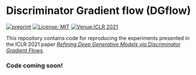 # Discriminator Gradient flow (DGflow)

[![preprint](https://img.shields.io/static/v1?label=arXiv&message=2012.00780&color=B31B1B)](https://arxiv.org/abs/2012.00780)
[![License: MIT](https://img.shields.io/badge/License-MIT-yellow.svg)](https://opensource.org/licenses/MIT)
[![Venue:ICLR 2021](https://img.shields.io/badge/Venue-ICLR%202021-007CFF)](https://openreview.net/forum?id=Zbc-ue9p_rE)

This repository contains code for reproducing the experiments presented in the ICLR 2021 paper *[Refining Deep Generative Models via Discriminator Gradient Flows](https://openreview.net/forum?id=Zbc-ue9p_rE)*.

### Code coming soon!
